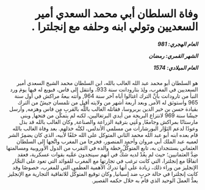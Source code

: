 <h1 dir="rtl">وفاة السلطان أبي محمد السعدي أمير السعديين وتولي ابنه وحلفه مع إنجلترا .</h1>

<h5 dir="rtl">العام الهجري:  981

الشهر القمري: رمضان

العام الميلادي: 1574</h5>

<p dir="rtl">هو السلطان أبو محمد عبد الله الغالب بالله، ابن السلطان محمد الشيخ السعدي أمير السعديين في المغرب، ولِدَ بتارودانت سنة 933، وانتقل إلى فاس، فبويع له فيها يومَ ورد النبأ من تارودانت بأنَّ الترك اغتالوا أباه آخر سنة 964, وأتته بيعةُ مراكش في أول سنة 965 واستوثق له الأمر, وبعد أربعة أشهر من ولايته أقبل من تلمسان جيشٌ من الترك بقيادة حسن بن خير الدين بربروسا، فقاتله الغالب باللَّه بالقربِ من فاس وهزمه, وأرسل جيشًا سنة 969 لانتزاع البريجة من أيدي البرتغاليين، لكنه لم يتمكَّن من فتحها, وبنى مارستانًا بمراكش وجامعًا, وعُنِي بترقية الزراعة والصناعة, وكان الغالب بالله قد بذل وعودًا لدعم الثوَّار البورشارات من مسلمي الأندلس، لكنَّه خذلهم. بعد وفاة الغالب بالله قام بعده ابنه أبو عبد الله محمد الثاني المتوكل على الله خلفًا لأبيه، الذي كان يضمِرُ الشر لعميه عبد الملك أبي مروان وأحمد المنصور، فخرجا من المغرب واتَّجها إلى السلطان العثماني يستنجدان به، تابع المتوكِّلُ خطة والده في التقرب من الدول الأوروبية ومسالمتها ضِدَّ العثمانيين؛ حيث لم يعُدْ لديه شكٌّ في أنهم سينجدون عمَّيه بقوات عسكرية، فعقد اتفاقًا مع إنجلترا، التي كانت ترغب في تجارتها مع المغرب للفوائد التي تعود على التجَّار الإنجليز من وراء ذلك، زيادة على أنها تدرِكُ الأهمية العظمى التي للمغرب، خصوصًا وقد كانت إنجلترا في حالة حربٍ ضد إسبانيا, وكان توقيع المتوكِّل للاتفاقية التجارية مع الإنجليز يعدُّ العملَ الوحيد الذي قام به خلال حكمه القصير.</p></br>
